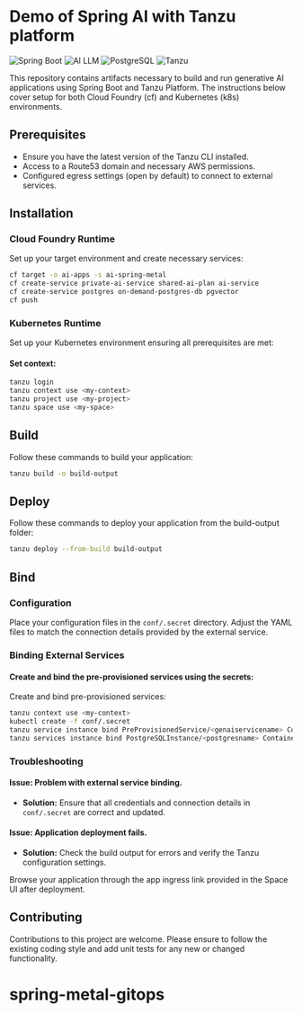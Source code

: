 # Demo of Spring AI with Tanzu platform

![Spring Boot](https://img.shields.io/badge/Spring%20Boot-3.1.2-brightgreen.svg)
![AI LLM](https://img.shields.io/badge/AI-LLM-blue.svg)
![PostgreSQL](https://img.shields.io/badge/postgres-15.1-red.svg)
![Tanzu](https://img.shields.io/badge/tanzu-platform-purple.svg)

This repository contains artifacts necessary to build and run generative AI applications using Spring Boot and Tanzu Platform. The instructions below cover setup for both Cloud Foundry (cf) and Kubernetes (k8s) environments.

## Prerequisites
- Ensure you have the latest version of the Tanzu CLI installed.
- Access to a Route53 domain and necessary AWS permissions.
- Configured egress settings (open by default) to connect to external services.

## Installation

### Cloud Foundry Runtime
Set up your target environment and create necessary services:

```bash
cf target -o ai-apps -s ai-spring-metal
cf create-service private-ai-service shared-ai-plan ai-service
cf create-service postgres on-demand-postgres-db pgvector
cf push
```

### Kubernetes Runtime

Set up your Kubernetes environment ensuring all prerequisites are met:

#### Set context:

```bash
tanzu login
tanzu context use <my-context>
tanzu project use <my-project>
tanzu space use <my-space>
```
## Build

Follow these commands to build your application:

```bash
tanzu build -o build-output
```

## Deploy

Follow these commands to deploy your application from the build-output folder:

```bash
tanzu deploy --from-build build-output
```

## Bind

### Configuration
Place your configuration files in the `conf/.secret` directory. Adjust the YAML files to match the connection details provided by the external service.

### Binding External Services

#### Create and bind the pre-provisioned services using the secrets:
Create and bind pre-provisioned services:

```bash
tanzu context use <my-context>
kubectl create -f conf/.secret
tanzu service instance bind PreProvisionedService/<genaiservicename> ContainerApp/<appname> --as genai
tanzu services instance bind PostgreSQLInstance/<postgresname> ContainerApp/<appname> --as db
```

### Troubleshooting

#### Issue: Problem with external service binding.
- **Solution:** Ensure that all credentials and connection details in `conf/.secret` are correct and updated.

#### Issue: Application deployment fails.
- **Solution:** Check the build output for errors and verify the Tanzu configuration settings.

Browse your application through the app ingress link provided in the Space UI after deployment.

## Contributing
Contributions to this project are welcome. Please ensure to follow the existing coding style and add unit tests for any new or changed functionality.


# spring-metal-gitops
